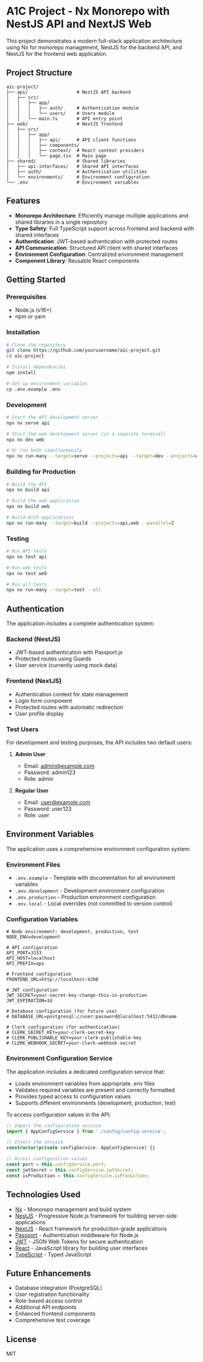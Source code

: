 # A1C Project - Nx Monorepo with NestJS API and NextJS Web

This project demonstrates a modern full-stack application architecture using Nx for monorepo management, NestJS for the backend API, and NextJS for the frontend web application.

## Project Structure

```
a1c-project/
├── api/                  # NestJS API backend
│   ├── src/
│   │   ├── app/
│   │   │   ├── auth/     # Authentication module
│   │   │   └── users/    # Users module
│   │   └── main.ts       # API entry point
├── web/                  # NextJS frontend
│   ├── src/
│   │   ├── app/
│   │   │   ├── api/      # API client functions
│   │   │   ├── components/
│   │   │   ├── context/  # React context providers
│   │   │   └── page.tsx  # Main page
├── shared/               # Shared libraries
│   ├── api-interfaces/   # Shared API interfaces
│   ├── auth/             # Authentication utilities
│   └── environments/     # Environment configuration
└── .env                  # Environment variables
```

## Features

- **Monorepo Architecture**: Efficiently manage multiple applications and shared libraries in a single repository
- **Type Safety**: Full TypeScript support across frontend and backend with shared interfaces
- **Authentication**: JWT-based authentication with protected routes
- **API Communication**: Structured API client with shared interfaces
- **Environment Configuration**: Centralized environment management
- **Component Library**: Reusable React components

## Getting Started

### Prerequisites

- Node.js (v16+)
- npm or yarn

### Installation

```bash
# Clone the repository
git clone https://github.com/yourusername/a1c-project.git
cd a1c-project

# Install dependencies
npm install

# Set up environment variables
cp .env.example .env
```

### Development

```bash
# Start the API development server
npx nx serve api

# Start the web development server (in a separate terminal)
npx nx dev web

# Or run both simultaneously
npx nx run-many --target=serve --projects=api --target=dev --projects=web --parallel=2
```

### Building for Production

```bash
# Build the API
npx nx build api

# Build the web application
npx nx build web

# Build both applications
npx nx run-many --target=build --projects=api,web --parallel=2
```

### Testing

```bash
# Run API tests
npx nx test api

# Run web tests
npx nx test web

# Run all tests
npx nx run-many --target=test --all
```

## Authentication

The application includes a complete authentication system:

### Backend (NestJS)
- JWT-based authentication with Passport.js
- Protected routes using Guards
- User service (currently using mock data)

### Frontend (NextJS)
- Authentication context for state management
- Login form component
- Protected routes with automatic redirection
- User profile display

### Test Users

For development and testing purposes, the API includes two default users:

1. **Admin User**
   - Email: admin@example.com
   - Password: admin123
   - Role: admin

2. **Regular User**
   - Email: user@example.com
   - Password: user123
   - Role: user

## Environment Variables

The application uses a comprehensive environment configuration system:

### Environment Files

- `.env.example` - Template with documentation for all environment variables
- `.env.development` - Development environment configuration
- `.env.production` - Production environment configuration
- `.env.local` - Local overrides (not committed to version control)

### Configuration Variables

```
# Node environment: development, production, test
NODE_ENV=development

# API configuration
API_PORT=3333
API_HOST=localhost
API_PREFIX=api

# Frontend configuration
FRONTEND_URL=http://localhost:4200

# JWT configuration
JWT_SECRET=your-secret-key-change-this-in-production
JWT_EXPIRATION=1d

# Database configuration (for future use)
# DATABASE_URL=postgresql://user:password@localhost:5432/dbname

# Clerk configuration (for authentication)
# CLERK_SECRET_KEY=your-clerk-secret-key
# CLERK_PUBLISHABLE_KEY=your-clerk-publishable-key
# CLERK_WEBHOOK_SECRET=your-clerk-webhook-secret
```

### Environment Configuration Service

The application includes a dedicated configuration service that:

- Loads environment variables from appropriate .env files
- Validates required variables are present and correctly formatted
- Provides typed access to configuration values
- Supports different environments (development, production, test)

To access configuration values in the API:

```typescript
// Import the configuration service
import { AppConfigService } from './config/config.service';

// Inject the service
constructor(private configService: AppConfigService) {}

// Access configuration values
const port = this.configService.port;
const jwtSecret = this.configService.jwtSecret;
const isProduction = this.configService.isProduction;
```

## Technologies Used

- [Nx](https://nx.dev/) - Monorepo management and build system
- [NestJS](https://nestjs.com/) - Progressive Node.js framework for building server-side applications
- [NextJS](https://nextjs.org/) - React framework for production-grade applications
- [Passport](https://www.passportjs.org/) - Authentication middleware for Node.js
- [JWT](https://jwt.io/) - JSON Web Tokens for secure authentication
- [React](https://reactjs.org/) - JavaScript library for building user interfaces
- [TypeScript](https://www.typescriptlang.org/) - Typed JavaScript

## Future Enhancements

- Database integration (PostgreSQL)
- User registration functionality
- Role-based access control
- Additional API endpoints
- Enhanced frontend components
- Comprehensive test coverage

## License

MIT
